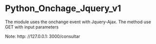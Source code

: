 # Python_Onchage_Jquery_v1

The module uses the onchange event with Jquery-Ajax. The method use GET with input parameters 

Note: http: //127.0.0.1: 3000/consultar
